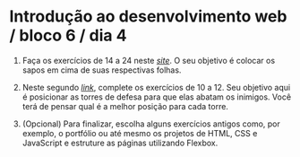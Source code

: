 # Introdução ao desenvolvimento web / bloco 6 / dia 4

1. Faça os exercícios de 14 a 24 neste _[site](https://flexboxfroggy.com/)_. O seu objetivo é colocar os sapos em cima de suas respectivas folhas.

2. Neste segundo _[link](http://www.flexboxdefense.com/)_, complete os exercícios de 10 a 12. Seu objetivo aqui é posicionar as torres de defesa para que elas abatam os inimigos. Você terá de pensar qual é a melhor posição para cada torre.

3. (Opcional) Para finalizar, escolha alguns exercícios antigos como, por exemplo, o portfólio ou até mesmo os projetos de HTML, CSS e JavaScript e estruture as páginas utilizando Flexbox.